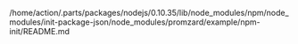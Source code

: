 /home/action/.parts/packages/nodejs/0.10.35/lib/node_modules/npm/node_modules/init-package-json/node_modules/promzard/example/npm-init/README.md